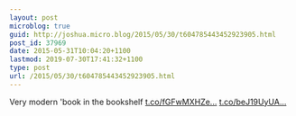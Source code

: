 ```yaml
---
layout: post
microblog: true
guid: http://joshua.micro.blog/2015/05/30/t604785443452923905.html
post_id: 37969
date: 2015-05-31T10:04:20+1100
lastmod: 2019-07-30T17:41:32+1100
type: post
url: /2015/05/30/t604785443452923905.html
---
```

Very modern 'book in the bookshelf [t.co/fGFwMXHZe...](http://t.co/fGFwMXHZee) [t.co/beJ19UyUA...](http://t.co/beJ19UyUAu)
